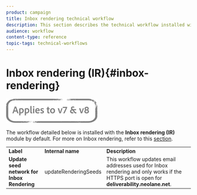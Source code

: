 ```yaml
---
product: campaign
title: Inbox rendering technical workflow
description: This section describes the technical workflow installed with the Inbox rendering package
audience: workflow
content-type: reference
topic-tags: technical-workflows
---
```


# Inbox rendering (IR){#inbox-rendering}

![](../../assets/common.svg)

The workflow detailed below is installed with the **Inbox rendering (IR)** module by default. For more on Inbox rendering, refer to this [section](../../../common/delivery/using/inbox-rendering.md).

<table> 
 <tbody> 
  <tr> 
   <td> <strong>Label</strong><br /> </td> 
   <td> <strong>Internal name</strong><br /> </td> 
   <td> <strong>Description</strong><br /> </td> 
  </tr> 
  <tr> 
   <td> <strong>Update seed network for Inbox Rendering</strong><br /> </td> 
   <td> <span class="uicontrol">updateRenderingSeeds</span> <br /> </td> 
   <td> This workflow updates email addresses used for Inbox rendering and only works if the HTTPS port is open for <strong>deliverability.neolane.net</strong>.<br /> </td> 
  </tr> 
 </tbody> 
</table>

